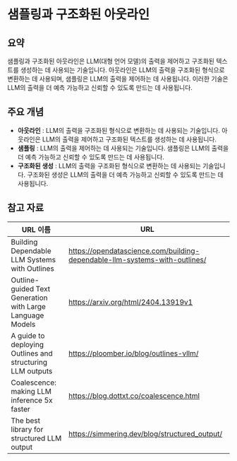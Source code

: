 # 샘플링과 구조화된 아웃라인

## 요약
샘플링과 구조화된 아웃라인은 LLM(대형 언어 모델)의 출력을 제어하고 구조화된 텍스트를 생성하는 데 사용되는 기술입니다. 아웃라인은 LLM의 출력을 구조화된 형식으로 변환하는 데 사용되며, 샘플링은 LLM의 출력을 제어하는 데 사용됩니다. 이러한 기술은 LLM의 출력을 더 예측 가능하고 신뢰할 수 있도록 만드는 데 사용됩니다.

## 주요 개념
- **아웃라인** : LLM의 출력을 구조화된 형식으로 변환하는 데 사용되는 기술입니다. 아웃라인은 LLM의 출력을 제어하고 구조화된 텍스트를 생성하는 데 사용됩니다.
- **샘플링** : LLM의 출력을 제어하는 데 사용되는 기술입니다. 샘플링은 LLM의 출력을 더 예측 가능하고 신뢰할 수 있도록 만드는 데 사용됩니다.
- **구조화된 생성** : LLM의 출력을 구조화된 형식으로 변환하는 데 사용되는 기술입니다. 구조화된 생성은 LLM의 출력을 더 예측 가능하고 신뢰할 수 있도록 만드는 데 사용됩니다.

## 참고 자료
|URL 이름|URL|
|--|--|
| Building Dependable LLM Systems with Outlines|https://opendatascience.com/building-dependable-llm-systems-with-outlines/|
| Outline-guided Text Generation with Large Language Models|https://arxiv.org/html/2404.13919v1|
| A guide to deploying Outlines and structuring LLM outputs|https://ploomber.io/blog/outlines-vllm/|
| Coalescence: making LLM inference 5x faster|https://blog.dottxt.co/coalescence.html|
| The best library for structured LLM output|https://simmering.dev/blog/structured_output/|